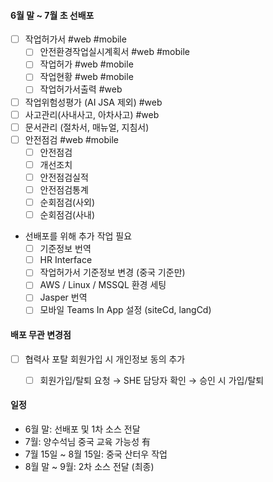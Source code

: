 
#### 6월 말 ~ 7월 초 선배포 

- [ ] 작업허가서 #web #mobile 
	- [ ] 안전환경작업실시계획서 #web #mobile 
	- [ ] 작업허가 #web #mobile 
	- [ ] 작업현황 #web #mobile 
	- [ ] 작업허가서출력 #web 
- [ ] 작업위험성평가 (AI JSA 제외) #web 
- [ ] 사고관리(사내사고, 아차사고) #web 
- [ ] 문서관리 (절차서, 매뉴얼, 지침서)
- [ ] 안전점검 #web #mobile 
	- [ ] 안전점검 
	- [ ] 개선조치 
	- [ ] 안전점검실적 
	- [ ] 안전점검통계
	- [ ] 순회점검(사외)
	- [ ] 순회점검(사내)

- 선배포를 위해 추가 작업 필요
	- [ ] 기준정보 번역 
	- [ ] HR Interface
	- [ ] 작업허가서 기준정보 변경 (중국 기준만)
	- [ ] AWS / Linux / MSSQL 환경 세팅
	- [ ] Jasper 번역
	- [ ] 모바일 Teams In App 설정 (siteCd, langCd)

#### 배포 무관 변경점

- [ ] 협력사 포탈 회원가입 시 개인정보 동의 추가 
	- [ ] 회원가입/탈퇴 요청 → SHE 담당자 확인 → 승인 시 가입/탈퇴





#### 일정

- 6월 말: 선배포 및 1차 소스 전달
- 7월: 양수석님 중국 교육 가능성 有
- 7월 15일 ~ 8월 15일: 중국 산터우 작업 
- 8월 말 ~ 9월: 2차 소스 전달 (최종)